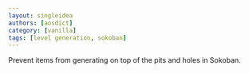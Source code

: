 ```yaml
---
layout: singleidea
authors: [aosdict]
category: [vanilla]
tags: [level generation, sokoban]
---
```

Prevent items from generating on top of the pits and holes in Sokoban.
